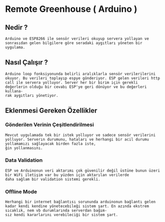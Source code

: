 # Remote Greenhouse ( Arduino )

## Nedir ?

    Arduino ve ESP8266 ile sensör verileri okuyup servera yollayan ve sonrasıdan gelen bilgilere göre seradaki aygıtları yöneten bir uygulama.

## Nasıl Çalışır ?

    Arduino loop fonksiyonunda belirli aralıklarla sensör verilerilerini okuyor. Bu verileri toplayıp espye gönderiyor. ESP gelen verileri http call ile servera yolluyor. Server her bir birim için gerekli değerlerin olduğu bir cevabı ESP'ye geri dönüyor ve bu değerleri kullana-
    rak aygıtları yönetiyor.

## Eklenmesi Gereken Özellikler

### Gönderilen Verinin Çeşitlendirilmesi

    Mevcut uygulamada tek bir istek yolluyor ve sadece sensör verilerini yolluyor. Serverın durumunu, hataları ve herhangi bir acil durumu yollamamızı sağlayacak birden fazla iste,
    ğin yollanmasını. 

### Data Validation

    ESP ve Arduinonun veri aktarımı çok güvenilir değil üstüne bunun üzeri bir WiFi iletişim var bu yüzden için aktarılan verilerde
    daha sağlam bir validation sistemi gerekli.

### Offline Mode

    Herhangi bir internet bağlantısı sorununda arduinonun bağlantı gelen kadar kendi kendine yönetecebileği sistem şart. En azında ekstrem sıcaklık, nem vb durumlarında serverdan bağım-
    sız kendi kararlarını verebileciği bir sistem şart.

